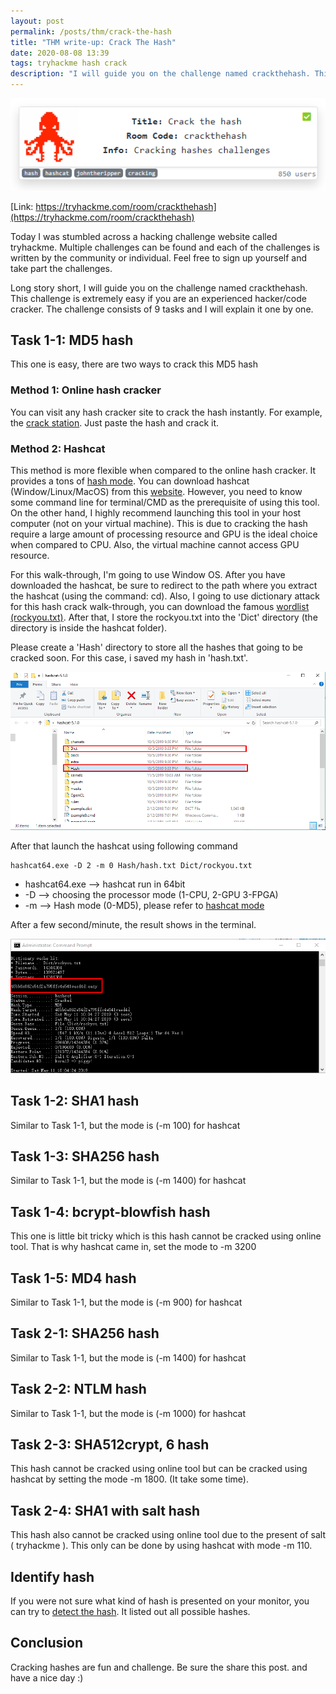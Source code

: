 ```yaml
---
layout: post
permalink: /posts/thm/crack-the-hash
title: "THM write-up: Crack The Hash"
date: 2020-08-08 13:39
tags: tryhackme hash crack
description: "I will guide you on the challenge named crackthehash. This challenge is extremely easy if you are an experienced hacker/code cracker."
---
```


![titlecard](/assets/images/THM/2020-08-08-crack-the-hash/1.png)

[Link: https://tryhackme.com/room/crackthehash](https://tryhackme.com/room/crackthehash)

Today I was stumbled across a hacking challenge website called tryhackme. Multiple challenges can be found and each of the challenges is written by the community or individual. Feel free to sign up yourself and take part the challenges. 

Long story short, I will guide you on the challenge named crackthehash. This challenge is extremely easy if you are an experienced hacker/code cracker. The challenge consists of 9 tasks and I will explain it one by one.

## Task 1-1: MD5 hash

This one is easy, there are two ways to crack this MD5 hash

### Method 1: Online hash cracker

You can visit any hash cracker site to crack the hash instantly. For example, the [crack station](https://crackstation.net/). Just paste the hash and crack it. 

### Method 2: Hashcat

This method is more flexible when compared to the online hash cracker. It provides a tons of [hash mode](https://hashcat.net/wiki/doku.php?id=example_hashes). You can download hashcat (Window/Linux/MacOS) from this [website](https://hashcat.net/hashcat/).  However, you need to know some command line for terminal/CMD as the prerequisite of using this tool. On the other hand, I highly recommend launching this tool in your host computer (not on your virtual machine). This is due to cracking the hash require a large amount of processing resource and GPU is the ideal choice when compared to CPU. Also, the virtual machine cannot access GPU resource.

For this walk-through, I'm going to use Window OS. After you have downloaded the hashcat, be sure to redirect to the path where you extract the hashcat (using  the command: cd). Also, I going to use dictionary attack for this hash crack walk-through, you can download the famous [wordlist (rockyou.txt)](https://github.com/brannondorsey/naive-hashcat/releases/download/data/rockyou.txt). After that, I store the rockyou.txt into the 'Dict' directory (the directory is inside the hashcat folder).

Please create a 'Hash' directory to store all the hashes that going to be cracked soon. For this case, i saved my hash in 'hash.txt'.

![hash folder](/assets/images/THM/2020-08-08-crack-the-hash/2.png)

After that launch the hashcat using following command

```
hashcat64.exe -D 2 -m 0 Hash/hash.txt Dict/rockyou.txt
```

- hashcat64.exe --> hashcat run in 64bit
- -D --> choosing the processor mode (1-CPU, 2-GPU 3-FPGA)
- -m --> Hash mode (0-MD5), please refer to [hashcat mode](https://hashcat.net/wiki/doku.php?id=example_hashes)

After a few second/minute, the result shows in the terminal.

![result](/assets/images/THM/2020-08-08-crack-the-hash/3.png)

## Task 1-2: SHA1 hash

Similar to Task 1-1, but the mode is (-m 100) for hashcat

## Task 1-3: SHA256 hash

Similar to Task 1-1, but the mode is (-m 1400) for hashcat 

## Task 1-4: bcrypt-blowfish hash

This one is little bit tricky which is this hash cannot be cracked using online tool. That is why hashcat came in, set the mode to -m 3200

## Task 1-5: MD4 hash

Similar to Task 1-1, but the mode is (-m 900) for hashcat

## Task 2-1: SHA256 hash

Similar to Task 1-1, but the mode is (-m 1400) for hashcat 
 
## Task 2-2: NTLM hash

Similar to Task 1-1, but the mode is (-m 1000) for hashcat 

## Task 2-3: SHA512crypt, $6$ hash

This hash cannot be cracked using online tool but can be cracked using hashcat by setting the mode -m 1800. (It take some time).

## Task 2-4: SHA1 with salt hash

This hash also cannot be cracked using online tool due to the present of salt ( tryhackme ). This only can be done by using hashcat with mode -m 110.

## Identify hash

If you were not sure what kind of hash is presented on your monitor, you can try to [detect the hash](https://md5hashing.net/hash_type_checker). It listed out all possible hashes. 

## Conclusion

Cracking hashes are fun and challenge. Be sure the share this post. and have a nice day :)